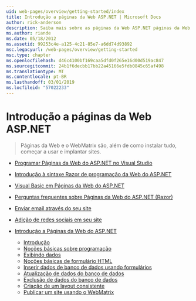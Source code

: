 ```yaml
---
uid: web-pages/overview/getting-started/index
title: Introdução a páginas da Web ASP.NET | Microsoft Docs
author: rick-anderson
description: Saiba mais sobre as páginas da Web ASP.NET páginas da Web ASP.NET e a nova sintaxe do Razor fornecem uma maneira rápida, acessível e leve de combinar código de servidor com HTML t...
ms.author: riande
ms.date: 05/18/2012
ms.assetid: 99253c4e-a125-4c21-85e7-a6dd74d93892
msc.legacyurl: /web-pages/overview/getting-started
msc.type: chapter
ms.openlocfilehash: d46c4100bf169caa5dfd0f265e16d00d519ac847
ms.sourcegitcommit: 24b1f6decbb17bb22a45166e5fdb0845c65af498
ms.translationtype: MT
ms.contentlocale: pt-BR
ms.lasthandoff: 03/01/2019
ms.locfileid: "57022233"
---
```

<a name="getting-started-with-aspnet-web-pages"></a>Introdução a páginas da Web ASP.NET
====================
> Páginas da Web e o WebMatrix são, além de como instalar tudo, começar a usar e implantar sites.


- [Programar Páginas da Web do ASP.NET no Visual Studio](program-asp-net-web-pages-in-visual-studio.md)
- [Introdução à sintaxe Razor de programação da Web do ASP.NET](introducing-razor-syntax-c.md)
- [Visual Basic em Páginas da Web do ASP.NET](introducing-razor-syntax-vb.md)
- [Perguntas frequentes sobre Páginas da Web do ASP.NET (Razor)](aspnet-web-pages-razor-faq.md)
- [Enviar email através do seu site](11-adding-email-to-your-web-site.md)
- [Adição de redes sociais em seu site](13-adding-social-networking-to-your-web-site.md)
- [Introdução a Páginas da Web do ASP.NET](introducing-aspnet-web-pages-2/index.md)

    - [Introdução](introducing-aspnet-web-pages-2/getting-started.md)
    - [Noções básicas sobre programação](introducing-aspnet-web-pages-2/intro-to-web-pages-programming.md)
    - [Exibindo dados](introducing-aspnet-web-pages-2/displaying-data.md)
    - [Noções básicas de formulário HTML](introducing-aspnet-web-pages-2/form-basics.md)
    - [Inserir dados de banco de dados usando formulários](introducing-aspnet-web-pages-2/entering-data.md)
    - [Atualização de dados do banco de dados](introducing-aspnet-web-pages-2/updating-data.md)
    - [Exclusão de dados do banco de dados](introducing-aspnet-web-pages-2/deleting-data.md)
    - [Criação de um layout consistente](introducing-aspnet-web-pages-2/layouts.md)
    - [Publicar um site usando o WebMatrix](introducing-aspnet-web-pages-2/publishing.md)
